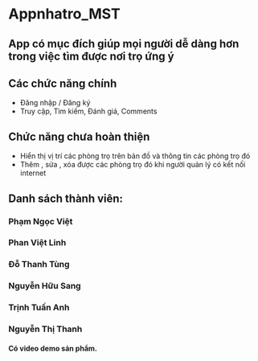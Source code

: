 # Appnhatro_MST
## App có mục đích giúp mọi người dễ dàng hơn trong việc tìm được nơi trọ ứng ý 
## Các chức năng chính
- Đăng nhập / Đăng ký
- Truy cập, Tìm kiếm, Đánh giá, Comments
## Chức năng chưa hoàn thiện
- Hiển thị vị trí các phòng trọ trên bản đồ và thông tin các phòng trọ đó
- Thêm , sửa , xóa được các phòng trọ đó khi người quản lý có kết nối internet
## Danh sách thành viên:
### Phạm Ngọc Việt
### Phan Việt Linh
### Đỗ Thanh Tùng
### Nguyễn Hữu Sang
### Trịnh Tuấn Anh
### Nguyễn Thị Thanh

#### Có video demo sản phẩm.
